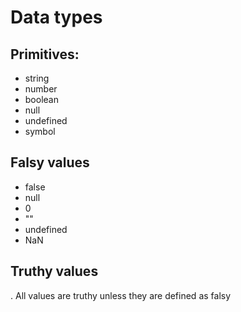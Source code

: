 # Data types

## Primitives:
- string
- number
- boolean
- null
- undefined
- symbol

## Falsy values
- false
- null
- 0
- ""
- undefined
- NaN

## Truthy values
. All values are truthy unless they are defined as falsy